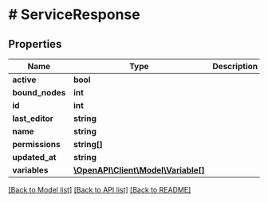 # # ServiceResponse

## Properties

Name | Type | Description | Notes
------------ | ------------- | ------------- | -------------
**active** | **bool** |  |
**bound_nodes** | **int** |  |
**id** | **int** |  |
**last_editor** | **string** |  |
**name** | **string** |  |
**permissions** | **string[]** |  |
**updated_at** | **string** |  |
**variables** | [**\OpenAPI\Client\Model\Variable[]**](Variable.md) |  | [optional]

[[Back to Model list]](../../README.md#models) [[Back to API list]](../../README.md#endpoints) [[Back to README]](../../README.md)
